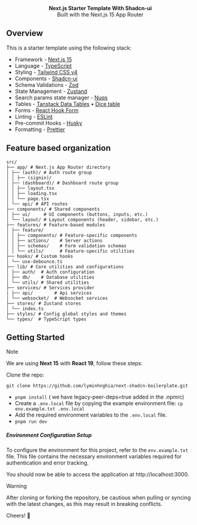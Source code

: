 <picture>
  <source media="(prefers-color-scheme: dark)" srcset="https://user-images.githubusercontent.com/9113740/201498864-2a900c64-d88f-4ed4-b5cf-770bcb57e1f5.png">
  <source media="(prefers-color-scheme: light)" srcset="https://user-images.githubusercontent.com/9113740/201498152-b171abb8-9225-487a-821c-6ff49ee48579.png">
</picture>

<div align="center"><strong>Next.js Starter Template With Shadcn-ui</strong></div>
<div align="center">Built with the Next.js 15 App Router</div>

## Overview

This is a starter template using the following stack:

- Framework - [Next.js 15](https://nextjs.org/15)
- Language - [TypeScript](https://www.typescriptlang.org)
- Styling - [Tailwind CSS v4](https://tailwindcss.com)
- Components - [Shadcn-ui](https://ui.shadcn.com)
- Schema Validations - [Zod](https://zod.dev)
- State Management - [Zustand](https://zustand-demo.pmnd.rs)
- Search params state manager - [Nuqs](https://nuqs.47ng.com/)
- Tables - [Tanstack Data Tables](https://ui.shadcn.com/docs/components/data-table) • [Dice table](https://www.diceui.com/docs/components/data-table)
- Forms - [React Hook Form](https://ui.shadcn.com/docs/components/form)
- Linting - [ESLint](https://eslint.org)
- Pre-commit Hooks - [Husky](https://typicode.github.io/husky/)
- Formatting - [Prettier](https://prettier.io)

## Feature based organization

```plaintext
src/
├── app/ # Next.js App Router directory
│ ├── (auth)/ # Auth route group
│ │ ├── (signin)/
│ ├── (dashboard)/ # Dashboard route group
│ │ ├── layout.tsx
│ │ ├── loading.tsx
│ │ └── page.tsx
│ └── api/ # API routes
├── components/ # Shared components
│ ├── ui/     # UI components (buttons, inputs, etc.)
│ └── layout/ # Layout components (header, sidebar, etc.)
├── features/ # Feature-based modules
│ ├── feature/
│ │ ├── components/ # Feature-specific components
│ │ ├── actions/    # Server actions
│ │ ├── schemas/    # Form validation schemas
│ │ └── utils/      # Feature-specific utilities
├── hooks/ # Custom hooks
│ └── use-debounce.ts
├── lib/ # Core utilities and configurations
│ ├── auth/  # Auth configuration
│ ├── db/    # Database utilities
│ └── utils/ # Shared utilities
├── services/ # Services provider
| ├── api/        # Api services
│ └── websocket/  # Websocket services
├── stores/ # Zustand stores
│ └── index.ts
├── styles/ # Config global styles and themes
└── types/  # TypeScript types
```

## Getting Started

> [!NOTE]  
> We are using **Next 15** with **React 19**, follow these steps:

Clone the repo:

```
git clone https://github.com/lyminhnghia/next-shadcn-boilerplate.git
```

- `pnpm install` ( we have legacy-peer-deps=true added in the .npmrc)
- Create a `.env.local` file by copying the example environment file:
  `cp env.example.txt .env.local`
- Add the required environment variables to the `.env.local` file.
- `pnpm run dev`

##### Environment Configuration Setup

To configure the environment for this project, refer to the `env.example.txt` file. This file contains the necessary environment variables required for authentication and error tracking.

You should now be able to access the application at http://localhost:3000.

> [!WARNING]
> After cloning or forking the repository, be cautious when pulling or syncing with the latest changes, as this may result in breaking conflicts.

Cheers! 🥂
